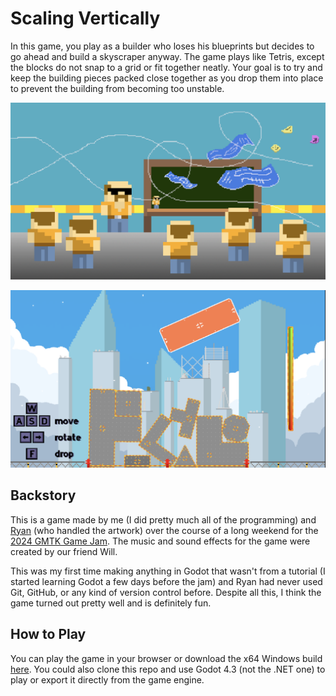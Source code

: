 # Scaling Vertically

In this game, you play as a builder who loses his blueprints but decides to go
ahead and build a skyscraper anyway. The game plays like Tetris, except the
blocks do not snap to a grid or fit together neatly. Your goal is to try and
keep the building pieces packed close together as you drop them into place to
prevent the building from becoming too unstable.

![Screenshot from game of builder losing his blueprints](./screenshot1.png)

![Screenshot of main Tetris-like gameplay](./screenshot2.png)

## Backstory

This is a game made by me (I did pretty much all of the programming) and
[Ryan](https://github.com/RyanTurley) (who handled the artwork) over the course
of a long weekend for the [2024 GMTK Game Jam](https://itch.io/jam/gmtk-2024).
The music and sound effects for the game were created by our friend Will.

This was my first time making anything in Godot that wasn't from a tutorial (I
started learning Godot a few days before the jam) and Ryan had never used Git,
GitHub, or any kind of version control before. Despite all this, I think the
game turned out pretty well and is definitely fun.

## How to Play

You can play the game in your browser or download the x64 Windows build
[here](https://drew-abbo.itch.io/scaling-vertically). You could also clone this
repo and use Godot 4.3 (not the .NET one) to play or export it directly from the
game engine.
